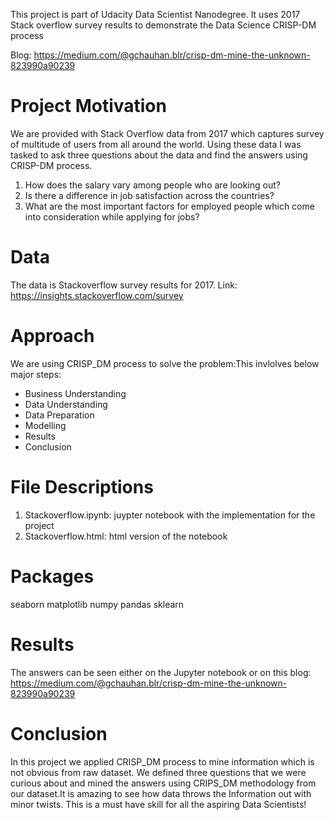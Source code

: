 This project is part of Udacity Data Scientist Nanodegree. It uses 2017 Stack overflow survey results to demonstrate the Data Science CRISP-DM process

Blog: https://medium.com/@gchauhan.blr/crisp-dm-mine-the-unknown-823990a90239

# Project Motivation
We are provided with  Stack Overflow data from 2017 which captures survey of multitude of users from all around the world. Using these data I was tasked to ask three questions about the data and find the answers using CRISP-DM process.

1) How does the salary vary among people who are looking out?
2) Is there a difference in job satisfaction across the countries?
3) What are the most important factors for employed people which come into consideration while applying for jobs?

# Data
The data is Stackoverflow survey results for 2017. Link: https://insights.stackoverflow.com/survey

# Approach
We are using CRISP_DM process to solve the problem:This invlolves below major steps:
- Business Understanding
- Data Understanding
- Data Preparation
- Modelling
- Results
- Conclusion

# File Descriptions

1) Stackoverflow.ipynb: juypter notebook with the implementation for the project
2) Stackoverflow.html: html version of the notebook

# Packages
seaborn matplotlib numpy pandas sklearn

# Results
The answers can be seen either on the Jupyter notebook or on this blog: https://medium.com/@gchauhan.blr/crisp-dm-mine-the-unknown-823990a90239

# Conclusion
In this project we applied CRISP_DM process to mine information which is not obvious from raw dataset. We defined three questions that we were curious about and mined the answers using CRIPS_DM methodology from our dataset.It is amazing to see how data throws the Information out with minor twists. This is a must have skill for all the aspiring Data Scientists!

